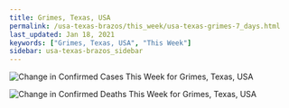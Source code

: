 ```yaml
---
title: Grimes, Texas, USA
permalink: /usa-texas-brazos/this_week/usa-texas-grimes-7_days.html
last_updated: Jan 18, 2021
keywords: ["Grimes, Texas, USA", "This Week"]
sidebar: usa-texas-brazos_sidebar
---
```


![Change in Confirmed Cases This Week for Grimes, Texas, USA](/covid_tracker/images/graphs/usa-texas-grimes-delta_confirmed-7_days_graph.png)

![Change in Confirmed Deaths This Week for Grimes, Texas, USA](/covid_tracker/images/graphs/usa-texas-grimes-delta_deaths-7_days_graph.png)
